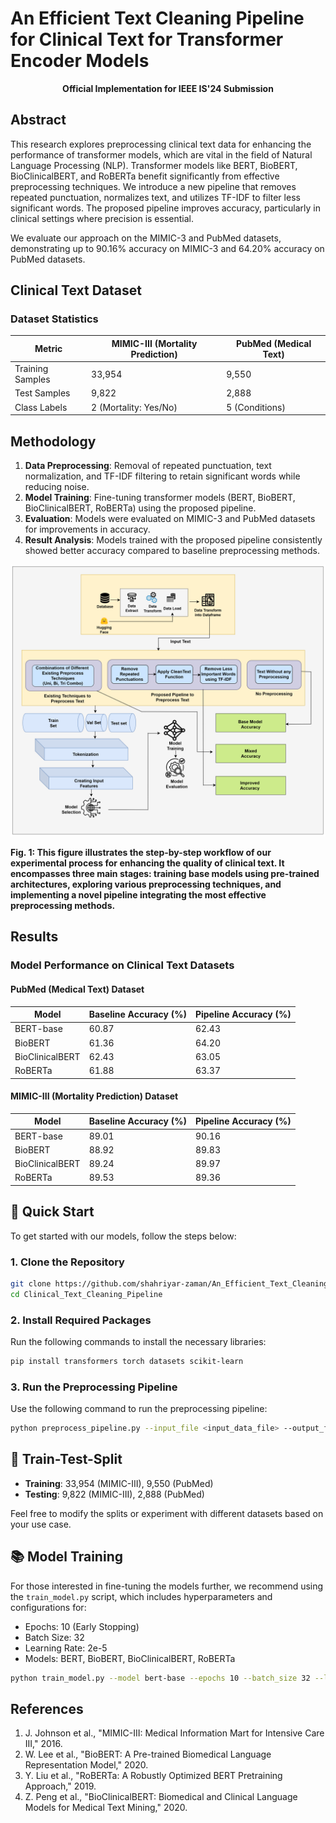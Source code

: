 
# An Efficient Text Cleaning Pipeline for Clinical Text for Transformer Encoder Models

<p align="center"> <strong>Official Implementation for IEEE IS'24 Submission</strong> </p>

## Abstract

This research explores preprocessing clinical text data for enhancing the performance of transformer models, which are vital in the field of Natural Language Processing (NLP). Transformer models like BERT, BioBERT, BioClinicalBERT, and RoBERTa benefit significantly from effective preprocessing techniques. We introduce a new pipeline that removes repeated punctuation, normalizes text, and utilizes TF-IDF to filter less significant words. The proposed pipeline improves accuracy, particularly in clinical settings where precision is essential.

We evaluate our approach on the MIMIC-3 and PubMed datasets, demonstrating up to 90.16% accuracy on MIMIC-3 and 64.20% accuracy on PubMed datasets.

## Clinical Text Dataset

### Dataset Statistics

| Metric                         | MIMIC-III (Mortality Prediction) | PubMed (Medical Text) |
| ------------------------------ | -------------------------------- | --------------------- |
| Training Samples               | 33,954                           | 9,550                 |
| Test Samples                   | 9,822                            | 2,888                 |
| Class Labels                   | 2 (Mortality: Yes/No)            | 5 (Conditions)        |


## Methodology

1. **Data Preprocessing**: Removal of repeated punctuation, text normalization, and TF-IDF filtering to retain significant words while reducing noise.
2. **Model Training**: Fine-tuning transformer models (BERT, BioBERT, BioClinicalBERT, RoBERTa) using the proposed pipeline.
3. **Evaluation**: Models were evaluated on MIMIC-3 and PubMed datasets for improvements in accuracy.
4. **Result Analysis**: Models trained with the proposed pipeline consistently showed better accuracy compared to baseline preprocessing methods.

![image](https://github.com/shahriyar-zaman/An_Efficient_Text_Cleaning_Pipeline_For_Clinical_Text_For_Transformer_Encoder_Models/blob/cff99d775cbea4921f9e32ed074ac4040452d487/Figures/sys_acrh.png)

**Fig. 1: This figure illustrates the step-by-step workflow of our experimental process for enhancing the quality of clinical text. It encompasses three main stages: training base models using pre-trained architectures, exploring various preprocessing techniques, and implementing a novel pipeline integrating the most effective preprocessing methods.**

## Results

### Model Performance on Clinical Text Datasets

#### PubMed (Medical Text) Dataset

| Model             | Baseline Accuracy (%) | Pipeline Accuracy (%) |
| ----------------- | --------------------- | --------------------- |
| BERT-base         | 60.87                 | 62.43                 |
| BioBERT           | 61.36                 | 64.20                 |
| BioClinicalBERT   | 62.43                 | 63.05                 |
| RoBERTa           | 61.88                 | 63.37                 |

#### MIMIC-III (Mortality Prediction) Dataset

| Model             | Baseline Accuracy (%) | Pipeline Accuracy (%) |
| ----------------- | --------------------- | --------------------- |
| BERT-base         | 89.01                 | 90.16                 |
| BioBERT           | 88.92                 | 89.83                 |
| BioClinicalBERT   | 89.24                 | 89.97                 |
| RoBERTa           | 89.53                 | 89.36                 |

## 🚀 Quick Start

To get started with our models, follow the steps below:

### 1. Clone the Repository

```bash
git clone https://github.com/shahriyar-zaman/An_Efficient_Text_Cleaning_Pipeline_For_Clinical_Text_For_Transformer_Encoder_Models.git
cd Clinical_Text_Cleaning_Pipeline
```

### 2. Install Required Packages

Run the following commands to install the necessary libraries:

```bash
pip install transformers torch datasets scikit-learn
```

### 3. Run the Preprocessing Pipeline

Use the following command to run the preprocessing pipeline:

```bash
python preprocess_pipeline.py --input_file <input_data_file> --output_file <output_data_file>
```

## 🧪 Train-Test-Split

- **Training**: 33,954 (MIMIC-III), 9,550 (PubMed)
- **Testing**: 9,822 (MIMIC-III), 2,888 (PubMed)

Feel free to modify the splits or experiment with different datasets based on your use case.

## 📚 Model Training

For those interested in fine-tuning the models further, we recommend using the `train_model.py` script, which includes hyperparameters and configurations for:

- Epochs: 10 (Early Stopping)
- Batch Size: 32
- Learning Rate: 2e-5
- Models: BERT, BioBERT, BioClinicalBERT, RoBERTa

```bash
python train_model.py --model bert-base --epochs 10 --batch_size 32 --learning_rate 2e-5
```

## References

1. J. Johnson et al., "MIMIC-III: Medical Information Mart for Intensive Care III," 2016.
2. W. Lee et al., "BioBERT: A Pre-trained Biomedical Language Representation Model," 2020.
3. Y. Liu et al., "RoBERTa: A Robustly Optimized BERT Pretraining Approach," 2019.
4. Z. Peng et al., "BioClinicalBERT: Biomedical and Clinical Language Models for Medical Text Mining," 2020.
